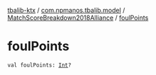 [tbalib-ktx](../../index.md) / [com.npmanos.tbalib.model](../index.md) / [MatchScoreBreakdown2018Alliance](index.md) / [foulPoints](./foul-points.md)

# foulPoints

`val foulPoints: `[`Int`](https://kotlinlang.org/api/latest/jvm/stdlib/kotlin/-int/index.html)`?`